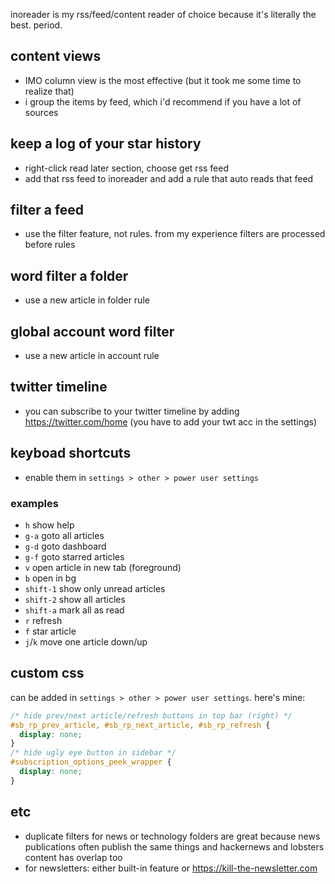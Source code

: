 inoreader is my rss/feed/content reader of choice because it's literally the best. period.

## content views
* IMO column view is the most effective (but it took me some time to realize that)
* i group the items by feed, which i'd recommend if you have a lot of sources

## keep a log of your star history
* right-click read later section, choose get rss feed
* add that rss feed to inoreader and add a rule that auto reads that feed

## filter a feed
* use the filter feature, not rules. from my experience filters are processed before rules

## word filter a folder
* use a new article in folder rule

## global account word filter
* use a new article in account rule

## twitter timeline
* you can subscribe to your twitter timeline by adding https://twitter.com/home (you have to add your twt acc in the settings)

## keyboad shortcuts
* enable them in `settings > other > power user settings`

### examples
* `h` show help
* `g-a` goto all articles
* `g-d` goto dashboard
* `g-f` goto starred articles
* `v` open article in new tab (foreground)
* `b` open in bg
* `shift-1` show only unread articles
* `shift-2` show all articles
* `shift-a` mark all as read
* `r` refresh
* `f` star article
* `j`/`k` move one article down/up

## custom css
can be added in `settings > other > power user settings`. here's mine:
```css
/* hide prev/next article/refresh buttons in top bar (right) */
#sb_rp_prev_article, #sb_rp_next_article, #sb_rp_refresh {
  display: none;
}
/* hide ugly eye button in sidebar */ 
#subscription_options_peek_wrapper {
  display: none;
}
```

## etc
* duplicate filters for news or technology folders are great because news publications often publish the same things and hackernews and lobsters content has overlap too
* for newsletters: either built-in feature or https://kill-the-newsletter.com
